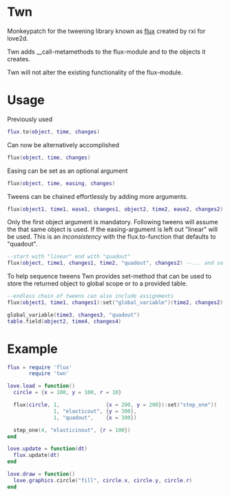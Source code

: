 # Twn
Monkeypatch for the tweening library known as [flux](https://github.com/rxi/flux) created by rxi for love2d.

Twn adds \_\_call-metamethods to the flux-module and to the objects it creates.

Twn will not alter the existing functionality of the flux-module.

# Usage
Previously used
```lua
flux.to(object, time, changes)
```
Can now be alternatively accomplished
```lua
flux(object, time, changes)
```
Easing can be set as an optional argument
```lua
flux(object, time, easing, changes)
```
Tweens can be chained effortlessly by adding more arguments.
```lua
flux(object1, time1, ease1, changes1, object2, time2, ease2, changes2) --... and so on
```
Only the first object argument is mandatory. Following tweens will assume the that same object is used.
If the easing-argument is left out "linear" will be used. This is an *inconsistency* with the flux.to-function that defaults to "quadout".
```lua
--start with "linear" end with "quadout"
flux(object, time1, changes1, time2, "quadout", changes2) --... and so on
```

To help sequence tweens Twn provides set-method that can be used to store the returned object to global scope or to a provided table.
```lua
--endless chain of tweens can also include assignments
flux(object1, time1, changes1):set("global_variable")(time2, changes2):set("field", table)

global_variable(time3, changes3, "quadout")
table.field(object2, time4, changes4)
```

# Example
```lua
flux = require 'flux'
       require 'twn'

love.load = function()
  circle = {x = 100, y = 100, r = 10}

  flux(circle, 1,               {x = 200, y = 200}):set("step_one")(
               1, "elasticout", {y = 300},
               1, "quadout",    {x = 300})

  step_one(4, "elasticinout", {r = 100})
end

love.update = function(dt)
  flux.update(dt)
end

love.draw = function()
  love.graphics.circle("fill", circle.x, circle.y, circle.r)
end
```
